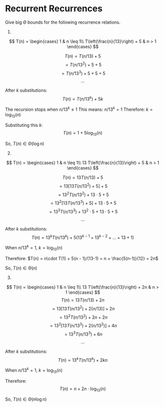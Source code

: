 # Recurrent Recurrences

Give big $\Theta$ bounds for the following recurrence relations.

1.
$$ T(n) =
    \begin{cases}
        1 & n \leq 1\\
        T\left(\frac{n}{13}\right) + 5 & n > 1
    \end{cases}
$$

$$T(n) = T(n/13) + 5$$
$$     = T(n/13^2) + 5 + 5$$
$$     = T(n/13^3) + 5 + 5 + 5$$
$$     ...$$

After $k$ substitutions:
$$T(n) = T(n/13^k) + 5k$$

The recursion stops when $n/13^k \leq 1$
This means: $n/13^k = 1$
Therefore: $k = \log_{13}(n)$

Substituting this $k$:
$$T(n) = 1 + 5\log_{13}(n)$$

So, $T(n) ∈ \Theta(\log n)$

2.
$$ T(n) =
    \begin{cases}
        1 & n \leq 1\\
        13 T\left(\frac{n}{13}\right) + 5 & n > 1
    \end{cases}
$$

$$T(n) = 13T(n/13) + 5$$
$$     = 13[13T(n/13^2) + 5] + 5$$
$$     = 13^2T(n/13^2) + 13\cdot5 + 5$$
$$     = 13^2[13T(n/13^3) + 5] + 13\cdot5 + 5$$
$$     = 13^3T(n/13^3) + 13^2\cdot5 + 13\cdot5 + 5$$
$$     ...$$

After $k$ substitutions:
$$T(n) = 13^kT(n/13^k) + 5(13^{k-1} + 13^{k-2} + ... + 13 + 1)$$

When $n/13^k = 1$, $k = \log_{13}(n)$

Therefore:
$T(n) = n\cdot T(1) + 5(n - 1)/(13-1)
     = n + \frac{5(n-1)}{12}
     = 2n$

So, $T(n) ∈ \Theta(n)$

3.
$$ T(n) =
    \begin{cases}
        1 & n \leq 1\\
        13 T\left(\frac{n}{13}\right) + 2n & n > 1
    \end{cases}
$$
$$T(n) = 13T(n/13) + 2n$$
$$     = 13[13T(n/13^2) + 2(n/13)] + 2n$$
$$     = 13^2T(n/13^2) + 2n + 2n$$
$$     = 13^2[13T(n/13^3) + 2(n/13^2)] + 4n$$
$$     = 13^3T(n/13^3) + 6n$$
$$     ...$$

After $k$ substitutions:
$$T(n) = 13^kT(n/13^k) + 2kn$$

When $n/13^k = 1$, $k = \log_{13}(n)$

Therefore:
$$T(n) = n + 2n\cdot\log_{13}(n)$$

So, $T(n) ∈ \Theta(n \log n)$
